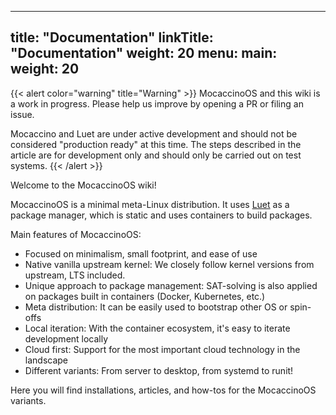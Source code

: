 
---
title: "Documentation"
linkTitle: "Documentation"
weight: 20
menu:
  main:
    weight: 20
---

{{< alert color="warning" title="Warning" >}}
MocaccinoOS and this wiki is a work in progress. Please help us improve by opening a PR or filing an issue.

Mocaccino and Luet are under active development and should not be considered "production ready" at this time. The steps described in the article are for development only and should only be carried out on test systems.
{{< /alert >}}

Welcome to the MocaccinoOS wiki!

MocaccinoOS is a minimal meta-Linux distribution. It uses [Luet](https://luet-lab.github.io/docs) as a package manager, which is static and uses containers to build packages.

Main features of MocaccinoOS:

- Focused on minimalism, small footprint, and ease of use
- Native vanilla upstream kernel: We closely follow kernel versions from upstream, LTS included.
- Unique approach to package management: SAT-solving is also applied on packages built in containers (Docker, Kubernetes, etc.)
- Meta distribution: It can be easily used to bootstrap other OS or spin-offs
- Local iteration: With the container ecosystem, it's easy to iterate development locally
- Cloud first: Support for the most important cloud technology in the landscape
- Different variants: From server to desktop, from systemd to runit!

Here you will find installations, articles, and how-tos for the MocaccinoOS variants.

